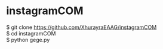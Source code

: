 # instagramCOM

$ git clone https://github.com/XhurayraEAAG/instagramCOM        
$ cd instagramCOM      
$ python gege.py       
